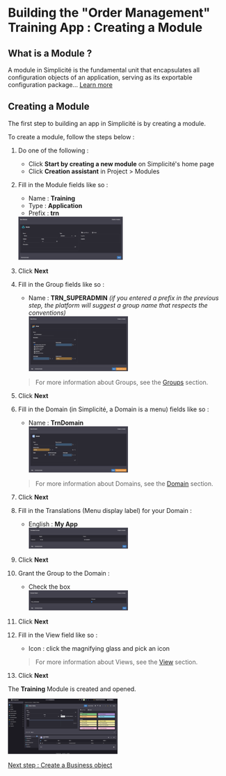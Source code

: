 # Building the "Order Management" Training App : Creating a Module

## What is a Module ?

A module in Simplicité is the fundamental unit that encapsulates all configuration objects of an application, serving as its exportable configuration package... [Learn more](/lesson/docs/core/objects/module)

## Creating a Module

The first step to building an app in Simplicité is by creating a module.  

To create a module, follow the steps below :

1. Do one of the following :
    - Click **Start by creating a new module** on Simplicité's home page
    - Click **Creation assistant** in Project > Modules
2. Fill in the Module fields like so :
    - Name : **Training**
    - Type : **Application**
    - Prefix : **trn**  
    <img src="module.png" alt="module" width="50%"/>
3. Click **Next**
4. Fill in the Group fields like so :
    - Name : **TRN_SUPERADMIN** *(if you entered a prefix in the previous step, the platform will suggest a group name that respects the conventions)*  
        <img src="group.png" alt="group" width="50%"/>
    > For more information about Groups, see the [Groups](/lesson/docs/core/objects/group) section. 

5. Click **Next**
6. Fill in the Domain (in Simplicité, a Domain is a menu) fields like so :
    - Name : **TrnDomain**  
        <img src="domain.png" alt="domain" width="50%"/>
    > For more information about Domains, see the [Domain](/lesson/docs/core/objects/domain) section. 
7. Click **Next**
8. Fill in the Translations (Menu display label) for your Domain :
    - English : **My App**  
         <img src="translate.png" alt="translate" width="50%"/>
9. Click **Next**
10. Grant the Group to the Domain :
    - Check the box  
         <img src="grant.png" alt="grant" width="50%"/>
11. Click **Next**
12. Fill in the View field like so :
    - Icon : click the magnifying glass and pick an icon
    > For more information about Views, see the [View](/lesson/docs/core/objects/view) section.
13. Click **Next**

<div class="success">
    <p>The <b>Training</b> Module is created and opened.</p>
    <img src="success.png" alt="success" width="50%"/>
</div>

[Next step : Create a Business object](/lesson/tutorial/getting-started/object)
